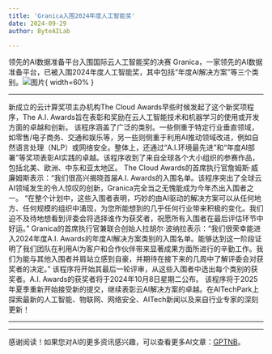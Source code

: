 ```yaml
---
title: 'Granica入围2024年度人工智能奖'
date: 2024-09-29
author: ByteAILab

---
```


领先的AI数据准备平台入围国际云人工智能奖的决赛
Granica，一家领先的AI数据准备平台，已被入围2024年度人工智能奖，其中包括“年度AI解决方案”等三个类别。![图片](https://ai-techpark.com/wp-content/uploads/2024/09/Granica-960x540.jpg){ width=60% }

---

​新成立的云计算奖项主办机构The Cloud Awards早些时候发起了这个新奖项程序，The A.I. Awards旨在表彰和奖励在云人工智能技术和机器学习的使用或开发方面的卓越和创新。
该程序涵盖了广泛的类别。一些侧重于特定行业垂直领域，如零售/电子商务、交通和娱乐等，另一些则侧重于利用AI推动领域改进，例如自然语言处理（NLP）或网络安全。整体上，还通过“A.I.环境最先进”和“年度AI部署”等奖项表彰AI实践的卓越。该程序收到了来自全球各个大小组织的参赛作品，包括北美、欧洲、中东和亚太地区。
The Cloud Awards的首席执行官詹姆斯·威廉姆斯表示：“我们很高兴揭晓首届A.I. Awards的入围名单。该程序突出了全球云AI领域发生的令人惊叹的创新，Granica完全当之无愧能成为今年杰出入围者之一。
“在整个计划中，这些入围者表明，巧妙的由AI驱动的解决方案可以从任何地方、任何规模的组织中涌现，为您所能想到的几乎任何行业带来积极的变化。我们迫不及待地想看到评委会将选择谁作为获奖者，祝愿所有入围者在最后评估环节中好运。”
Granica的首席执行官兼联合创始人拉胡尔·波纳拉表示：“我们很荣幸能进入2024年度A.I. Awards的年度AI解决方案类别的入围名单。能够达到这一阶段证明了我们团队在利用AI为客户和合作伙伴带来显著成果方面所进行的辛勤工作。我们为能与其他入围者并肩站立感到自豪，并期待在接下来的几周中了解评委会对获奖者的决定。”
该程序将开始其最后一轮评审，从这些入围者中选出每个类别的获奖者。A.I. Awards的获奖者将于2024年10月8日星期二公布。
该程序将于2025年夏季重新开始接受新的提交，继续表彰云AI解决方案的卓越。​​
在AITechPark上探索最新的人工智能、物联网、网络安全、AITech新闻以及来自行业专家的深刻更新！


---
---
感谢阅读！如果您对AI的更多资讯感兴趣，可以查看更多AI文章：[GPTNB](https://gptnb.com)。
